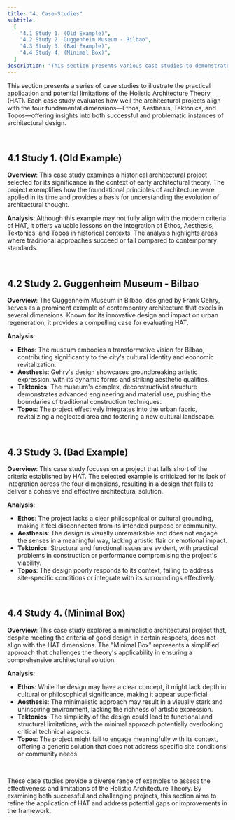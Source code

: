 ```yaml
---
title: "4. Case-Studies"
subtitle:
  [
    "4.1 Study 1. (Old Example)",
    "4.2 Study 2. Guggenheim Museum - Bilbao",
    "4.3 Study 3. (Bad Example)",
    "4.4 Study 4. (Minimal Box)",
  ]
description: "This section presents various case studies to demonstrate the application and limitations of the Holistic Architecture Theory (HAT). These studies explore both exemplary and challenging examples of architecture to assess how well they meet the criteria of Ethos, Aesthesis, Tektonics, and Topos."
---
```


This section presents a series of case studies to illustrate the practical application and potential limitations of the Holistic Architecture Theory (HAT). Each case study evaluates how well the architectural projects align with the four fundamental dimensions—Ethos, Aesthesis, Tektonics, and Topos—offering insights into both successful and problematic instances of architectural design.

&nbsp;

## 4.1 Study 1. (Old Example)

**Overview**: This case study examines a historical architectural project selected for its significance in the context of early architectural theory. The project exemplifies how the foundational principles of architecture were applied in its time and provides a basis for understanding the evolution of architectural thought.

**Analysis**: Although this example may not fully align with the modern criteria of HAT, it offers valuable lessons on the integration of Ethos, Aesthesis, Tektonics, and Topos in historical contexts. The analysis highlights areas where traditional approaches succeed or fail compared to contemporary standards.

&nbsp;

## 4.2 Study 2. Guggenheim Museum - Bilbao

**Overview**: The Guggenheim Museum in Bilbao, designed by Frank Gehry, serves as a prominent example of contemporary architecture that excels in several dimensions. Known for its innovative design and impact on urban regeneration, it provides a compelling case for evaluating HAT.

**Analysis**:

- **Ethos**: The museum embodies a transformative vision for Bilbao, contributing significantly to the city's cultural identity and economic revitalization.
- **Aesthesis**: Gehry's design showcases groundbreaking artistic expression, with its dynamic forms and striking aesthetic qualities.
- **Tektonics**: The museum's complex, deconstructivist structure demonstrates advanced engineering and material use, pushing the boundaries of traditional construction techniques.
- **Topos**: The project effectively integrates into the urban fabric, revitalizing a neglected area and fostering a new cultural landscape.

&nbsp;

## 4.3 Study 3. (Bad Example)

**Overview**: This case study focuses on a project that falls short of the criteria established by HAT. The selected example is criticized for its lack of integration across the four dimensions, resulting in a design that fails to deliver a cohesive and effective architectural solution.

**Analysis**:

- **Ethos**: The project lacks a clear philosophical or cultural grounding, making it feel disconnected from its intended purpose or community.
- **Aesthesis**: The design is visually unremarkable and does not engage the senses in a meaningful way, lacking artistic flair or emotional impact.
- **Tektonics**: Structural and functional issues are evident, with practical problems in construction or performance compromising the project's viability.
- **Topos**: The design poorly responds to its context, failing to address site-specific conditions or integrate with its surroundings effectively.

&nbsp;

## 4.4 Study 4. (Minimal Box)

**Overview**: This case study explores a minimalistic architectural project that, despite meeting the criteria of good design in certain respects, does not align with the HAT dimensions. The "Minimal Box" represents a simplified approach that challenges the theory's applicability in ensuring a comprehensive architectural solution.

**Analysis**:

- **Ethos**: While the design may have a clear concept, it might lack depth in cultural or philosophical significance, making it appear superficial.
- **Aesthesis**: The minimalistic approach may result in a visually stark and uninspiring environment, lacking the richness of artistic expression.
- **Tektonics**: The simplicity of the design could lead to functional and structural limitations, with the minimal approach potentially overlooking critical technical aspects.
- **Topos**: The project might fail to engage meaningfully with its context, offering a generic solution that does not address specific site conditions or community needs.

&nbsp;

These case studies provide a diverse range of examples to assess the effectiveness and limitations of the Holistic Architecture Theory. By examining both successful and challenging projects, this section aims to refine the application of HAT and address potential gaps or improvements in the framework.
